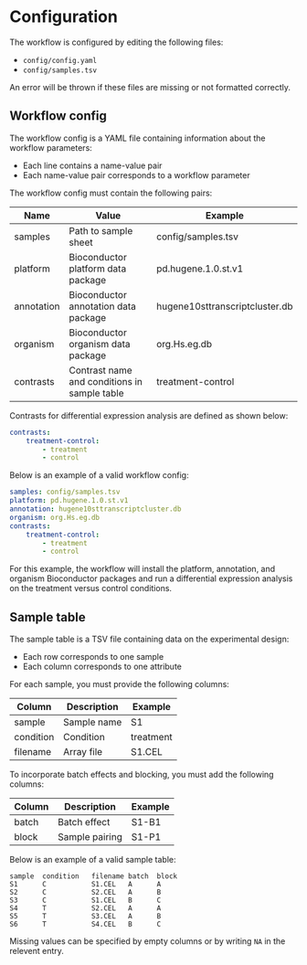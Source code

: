 # Configuration

The workflow is configured by editing the following files:

- `config/config.yaml` 
- `config/samples.tsv`

An error will be thrown if these files are missing or not formatted correctly.

## Workflow config

The workflow config is a YAML file containing information about the workflow
parameters:

* Each line contains a name-value pair
* Each name-value pair corresponds to a workflow parameter

The workflow config must contain the following pairs:

| Name | Value | Example |
| --- | --- | --- |
| samples | Path to sample sheet | config/samples.tsv |
| platform | Bioconductor platform data package | pd.hugene.1.0.st.v1 |
| annotation | Bioconductor annotation data package  | hugene10sttranscriptcluster.db |
| organism | Bioconductor organism data package | org.Hs.eg.db |
| contrasts | Contrast name and conditions in sample table | treatment-control |

Contrasts for differential expression analysis are defined as shown below:

```yaml
contrasts:
    treatment-control:
        - treatment
        - control
```

Below is an example of a valid workflow config:

```yaml
samples: config/samples.tsv
platform: pd.hugene.1.0.st.v1
annotation: hugene10sttranscriptcluster.db
organism: org.Hs.eg.db
contrasts:
    treatment-control:
        - treatment
        - control
```

For this example, the workflow will install the platform, annotation, and organism Bioconductor packages and run a differential expression analysis on the treatment versus control conditions.

## Sample table

The sample table is a TSV file containing data on the experimental design:

* Each row corresponds to one sample
* Each column corresponds to one attribute

For each sample, you must provide the following columns:

| Column | Description | Example |
| --- | --- | --- |
| sample | Sample name | S1 |
| condition | Condition | treatment |
| filename | Array file | S1.CEL |

To incorporate batch effects and blocking, you must add the following columns:

| Column | Description | Example |
| --- | --- | --- |
| batch | Batch effect | S1-B1 |
| block | Sample pairing | S1-P1 |

Below is an example of a valid sample table:

```
sample  condition   filename batch  block
S1      C           S1.CEL   A      A   
S2      C           S2.CEL   A      B
S3      C           S1.CEL   B      C
S4      T           S2.CEL   A      A
S5      T           S3.CEL   A      B
S6      T           S4.CEL   B      C
```

Missing values can be specified by empty columns or by writing `NA` in the relevent entry.